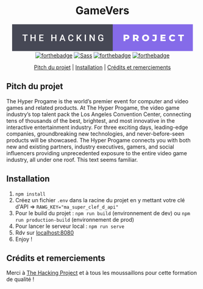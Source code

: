 <div align='center'>

# GameVers

[![THP Badge](https://raw.githubusercontent.com/Beygs/Beygs/main/assets/the-hacking-project-badge.svg)](https://www.thehackingproject.org/)
[![forthebadge](https://forthebadge.com/images/badges/made-with-typescript.svg)](https://forthebadge.com)
[![Sass](https://img.shields.io/badge/Sass-CC6699?style=for-the-badge&logo=sass&logoColor=white)](https://sass-lang.com/)
[![forthebadge](https://forthebadge.com/images/badges/built-with-love.svg)](https://forthebadge.com)
[![forthebadge](https://forthebadge.com/images/badges/makes-people-smile.svg)](https://forthebadge.com)

[Pitch du projet](#pitch-du-projet) | 
[Installation](#installation) | 
[Crédits et remerciements](#crédits-et-remerciements)

</div>

## Pitch du projet

The Hyper Progame is the world’s premier event for computer and video games and related products. At The Hyper Progame, the video game industry’s top talent pack the Los Angeles Convention Center, connecting tens of thousands of the best, brightest, and most innovative in the interactive entertainment industry. For three exciting days, leading-edge companies, groundbreaking new technologies, and never-before-seen products will be showcased. The Hyper Progame connects you with both new and existing partners, industry executives, gamers, and social influencers providing unprecedented exposure to the entire video game industry, all under one roof. This text seems familiar.

## Installation

1. `npm install`
2. Créez un fichier `.env` dans la racine du projet en y mettant votre clé d'API => `RAWG_KEY="ma_super_clef_d_api"`
3. Pour le build du projet : `npm run build` (environnement de dev) ou `npm run production-build` (environnement de prod)
4. Pour lancer le serveur local : `npm run serve`
5. Rdv sur [localhost:8080](localhost:8080)
6. Enjoy !

## Crédits et remerciements

Merci à [The Hacking Project](https://www.thehackingproject.org/) et à tous les moussaillons pour cette formation de qualité !
